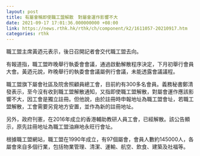 ```yaml
---
layout: post
title: 有屬會稱即使職工盟解散　對屬會運作影響不大
date: 2021-09-17 17:01:36.000000000 +08:00
link: https://news.rthk.hk/rthk/ch/component/k2/1611057-20210917.htm
categories: rthk
---
```


職工盟主席黃迺元表示，後日召開記者會交代職工盟去向。

有報道指，職工盟昨晚舉行執委會會議，通過啟動解散程序決定，下月初舉行會員大會。黃迺元說，昨晚舉行的執委會會議屬例行會議，未能透露會議議程。

職工盟旗下屬會社區及院舍照顧員總工會，目前約有300多名會員。義務秘書鄭清發表示，至今沒有收到職工盟解散通知，又指即使職工盟解散，對屬會運作應該影響不大，因工會是獨立註冊。但他說，由於註冊時申報地址為職工盟會址，若職工盟解散，工會需要另覓地方安置，並作為新的註冊地址。

另外，政府刊憲，在2016年成立的香港輔助教研人員工會，已經解散。該公告顯示，原先註冊地址為職工盟油麻地永旺行會址。

根據職工盟網站，職工盟在1990年成立，有97個屬會，會員人數約145000人，各屬會來自多個行業，包括物業管理、清潔、運輸、航空、飲食、建築及社福等。
